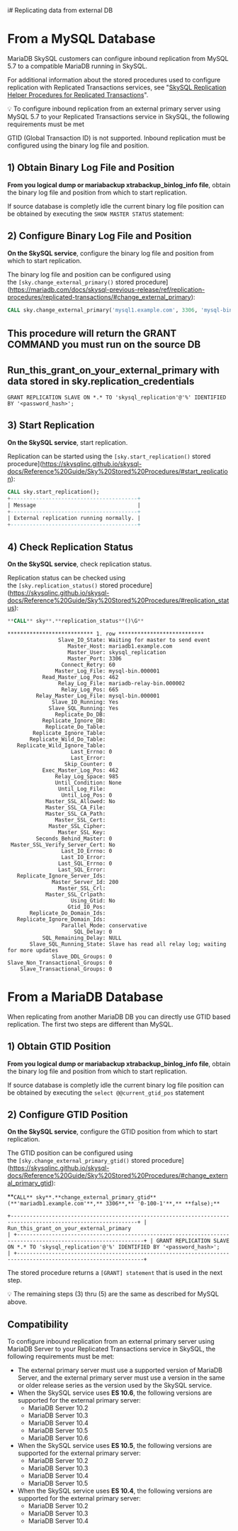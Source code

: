 i# Replicating data from external DB

# From a MySQL Database

MariaDB SkySQL customers can configure inbound replication from MySQL 5.7 to a compatible MariaDB running in SkySQL.

For additional information about the stored procedures used to configure replication with Replicated Transactions services, see "[SkySQL Replication Helper Procedures for Replicated Transactions](https://mariadb.com/docs/skysql-previous-release/ref/replication-procedures/replicated-transactions/)".

<aside>
💡 To configure inbound replication from an external primary server using MySQL 5.7 to your Replicated Transactions service in SkySQL, the following requirements must be met

GTID (Global Transaction ID) is not supported. Inbound replication must be configured using the binary log file and position.

</aside>

## 1) Obtain Binary Log File and Position

**From you logical dump or mariabackup xtrabackup_binlog_info file**, obtain the binary log file and position from which to start replication.

If source database is completly idle the current binary log file position can be obtained by executing the `SHOW MASTER STATUS` statement:

## 2) Configure Binary Log File and Position

**On the SkySQL service**, configure the binary log file and position from which to start replication.

The binary log file and position can be configured using the `[sky.change_external_primary()` stored procedure](https://mariadb.com/docs/skysql-previous-release/ref/replication-procedures/replicated-transactions/#change_external_primary):

```sql
CALL sky.change_external_primary('mysql1.example.com', 3306, 'mysql-bin.000001', 154, false);

```

######
## This procedure will return the GRANT COMMAND you must run on the source DB
######
## Run_this_grant_on_your_external_primary with data stored in sky.replication_credentials
`GRANT REPLICATION SLAVE ON *.* TO 'skysql_replication'@'%' IDENTIFIED BY '<password_hash>';`


## 3) Start Replication

**On the SkySQL service**, start replication.

Replication can be started using the `[sky.start_replication()` stored procedure](https://skysqlinc.github.io/skysql-docs/Reference%20Guide/Sky%20Stored%20Procedures/#start_replication):

```sql
CALL sky.start_replication();
+----------------------------------------+
| Message                                |
+----------------------------------------+
| External replication running normally. |
+----------------------------------------+
```

## 4) Check Replication Status

**On the SkySQL service**, check replication status.

Replication status can be checked using the `[sky.replication_status()` stored procedure](https://skysqlinc.github.io/skysql-docs/Reference%20Guide/Sky%20Stored%20Procedures/#replication_status):

```sql
**CALL** sky**.**replication_status**()\G**
```

```
*************************** 1. row ***************************
                Slave_IO_State: Waiting for master to send event
                   Master_Host: mariadb1.example.com
                   Master_User: skysql_replication
                   Master_Port: 3306
                 Connect_Retry: 60
               Master_Log_File: mysql-bin.000001
           Read_Master_Log_Pos: 462
                Relay_Log_File: mariadb-relay-bin.000002
                 Relay_Log_Pos: 665
         Relay_Master_Log_File: mysql-bin.000001
              Slave_IO_Running: Yes
             Slave_SQL_Running: Yes
               Replicate_Do_DB:
           Replicate_Ignore_DB:
            Replicate_Do_Table:
        Replicate_Ignore_Table:
       Replicate_Wild_Do_Table:
   Replicate_Wild_Ignore_Table:
                    Last_Errno: 0
                    Last_Error:
                  Skip_Counter: 0
           Exec_Master_Log_Pos: 462
               Relay_Log_Space: 985
               Until_Condition: None
                Until_Log_File:
                 Until_Log_Pos: 0
            Master_SSL_Allowed: No
            Master_SSL_CA_File:
            Master_SSL_CA_Path:
               Master_SSL_Cert:
             Master_SSL_Cipher:
                Master_SSL_Key:
         Seconds_Behind_Master: 0
 Master_SSL_Verify_Server_Cert: No
                 Last_IO_Errno: 0
                 Last_IO_Error:
                Last_SQL_Errno: 0
                Last_SQL_Error:
   Replicate_Ignore_Server_Ids:
              Master_Server_Id: 200
                Master_SSL_Crl:
            Master_SSL_Crlpath:
                    Using_Gtid: No
                   Gtid_IO_Pos:
       Replicate_Do_Domain_Ids:
   Replicate_Ignore_Domain_Ids:
                 Parallel_Mode: conservative
                     SQL_Delay: 0
           SQL_Remaining_Delay: NULL
       Slave_SQL_Running_State: Slave has read all relay log; waiting for more updates
              Slave_DDL_Groups: 0
Slave_Non_Transactional_Groups: 0
    Slave_Transactional_Groups: 0

```

# From a MariaDB Database

When replicating from another MariaDB DB you can directly use GTID based replication. The first two steps are different than MySQL.

## 1) Obtain GTID Position

**From you logical dump or mariabackup xtrabackup_binlog_info file**, obtain the binary log file and position from which to start replication.

If source database is completly idle the current binary log file position can be obtained by executing the `select @@current_gtid_pos` statement


## 2) Configure GTID Position

**On the SkySQL service**, configure the GTID position from which to start replication.

The GTID position can be configured using the `[sky.change_external_primary_gtid()` stored procedure](https://skysqlinc.github.io/skysql-docs/Reference%20Guide/Sky%20Stored%20Procedures/#change_external_primary_gtid):

**`CALL** sky**.**change_external_primary_gtid**(**'mariadb1.example.com'**,** 3306**,** '0-100-1'**,** **false);**`

`+--------------------------------------------------------------------------------------------------------------+
| Run_this_grant_on_your_external_primary                                                                      |
+--------------------------------------------------------------------------------------------------------------+
| GRANT REPLICATION SLAVE ON *.* TO 'skysql_replication'@'%' IDENTIFIED BY '<password_hash>';                  |
+--------------------------------------------------------------------------------------------------------------+`

The stored procedure returns a `[GRANT] statement` that is used in the next step.

<aside>
💡 The remaining steps (3) thru (5) are the same as described for MySQL above.

</aside>

## Compatibility

To configure inbound replication from an external primary server using MariaDB Server to your Replicated Transactions service in SkySQL, the following requirements must be met:

- The external primary server must use a supported version of MariaDB Server, and the external primary server must use a version in the same or older release series as the version used by the SkySQL service.
- When the SkySQL service uses **ES 10.6**, the following versions are supported for the external primary server:
    - MariaDB Server 10.2
    - MariaDB Server 10.3
    - MariaDB Server 10.4
    - MariaDB Server 10.5
    - MariaDB Server 10.6
- When the SkySQL service uses **ES 10.5**, the following versions are supported for the external primary server:
    - MariaDB Server 10.2
    - MariaDB Server 10.3
    - MariaDB Server 10.4
    - MariaDB Server 10.5
- When the SkySQL service uses **ES 10.4**, the following versions are supported for the external primary server:
    - MariaDB Server 10.2
    - MariaDB Server 10.3
    - MariaDB Server 10.4

